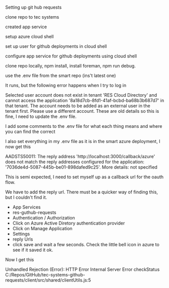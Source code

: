 Setting up git hub requests

clone repo to tec systems

created app service

setup azure cloud shell

set up user for github deployments in cloud shell

configure app service for github deployments using cloud shell

clone repo locally, npm install, install foreman, npm run debug.

use the .env file from the smart repo (ins't  latest one)

It runs, but the following error happens when I try to log in

Selected user account does not exist in tenant 'RES Cloud Directory' and cannot access the application '8a18d7cb-8fd1-41af-bcbd-ba68b3b687d7' in that tenant. The account needs to be added as an external user in the tenant first. Please use a different account. These are old details so this is fine, I need to update the .env file.

I add some comments to the .env file for what each thing means and where you can find the correct 

I also set everything in my .env file as it is in the smart azure deployment, I now get this

AADSTS50011: The reply address 'http://localhost:3000/callback/azure' does not match the reply addresses configured for the application: '7036de4d-5087-445b-be01-898dafed9c25'. More details: not specified

This is semi expected, I need to set myself up as a callback url for the oauth flow.

We have to add the reply url. There must be a quicker way of finding this, but I couldn't find it.
- App Services
- res-guthub-requests
- Authentication / Authorization
- Click on Azure Active Diretory  authentication provider
- Click on Manage Application
- Settings
- reply Urls
- click save and wait a few seconds. Check the little bell icon in azure to see if it saved it ok.

Now I get this

Unhandled Rejection (Error): HTTP Error Internal Server Error
checkStatus
C:/Repos/GitHub/tec-systems-github-requests/client/src/shared/clientUtils.js:5